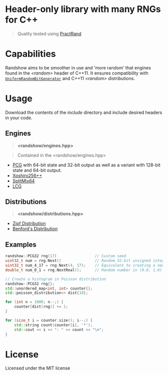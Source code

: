 # Header-only library with many RNGs for **C++**

> Quality tested using [PractRand](https://pracrand.sourceforge.net/)

# Capabilities

Randshow aims to be smoother in use and 'more random' that engines found in the _\<random\>_ header of C++11. It ensures compatibility with [`UniformRandomBitGenerator`](https://en.cppreference.com/w/cpp/named_req/UniformRandomBitGenerator) and C++11 _\<random\>_ distributions.

# Usage

Download the contents of the _include_ directory and include desired headers in your code.

## Engines

> **<randshow/engines.hpp>**

> Contained in the <randshow/engines.hpp>

- [PCG](https://www.pcg-random.org/) with 64-bit state and 32-bit output as well as a variant with 128-bit state and 64-bit output.
- [Xoshiro256++](https://prng.di.unimi.it/)
- [SplitMix64](https://rosettacode.org/wiki/Pseudo-random_numbers/Splitmix64#bodyContent)
- [LCG](https://en.wikipedia.org/wiki/Linear_congruential_generator?useskin=vector)

## Distributions

> **<randshow/distributions.hpp>**

- [Zipf Distribution](https://en.wikipedia.org/wiki/Zipf%27s_law?useskin=vector)
- [Benford's Distribution](https://en.wikipedia.org/wiki/Benford%27s_law?useskin=vector)

## Examples

```C++
randshow::PCG32 rng(17)                 // Custom seed
uint32_t num = rng.Next()               // Random 32-bit unsigned integer
uint32_t num_4_17 = rng.Next(4, 17);    // Equivalent to creating a new std::uniform_int_distribution
double_t num_0_1 = rng.NextReal();      // Random number in (0.0, 1.0) range
```

```C++
// Create a histogram in Poisson distribution
randshow::PCG32 rng{};
std::unordered_map<int, int> counter{};
std::poisson_distribution<> dist{10};

for (int n = 1000; n--;) {
    counter[dist(rng)] += 1;
}

for (size_t i = counter.size(); i--;) {
    std::string count(counter[i], '*');
    std::cout << i << ": " << count << "\n";
}
```

# License

Licensed under the MIT license
